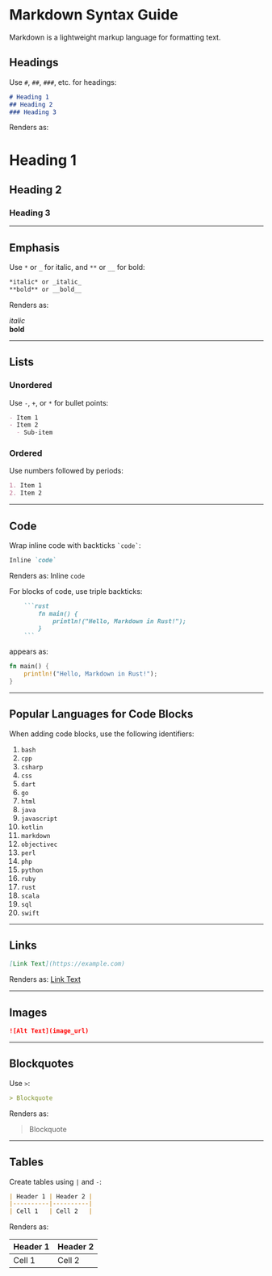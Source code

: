 # Markdown Syntax Guide

Markdown is a lightweight markup language for formatting text.

## Headings
Use `#`, `##`, `###`, etc. for headings:

```markdown
# Heading 1
## Heading 2
### Heading 3
```

Renders as:

# Heading 1  
## Heading 2  
### Heading 3

---

## Emphasis
Use `*` or `_` for italic, and `**` or `__` for bold:

```markdown
*italic* or _italic_  
**bold** or __bold__
```

Renders as:

*italic*  
**bold**

---

## Lists

### Unordered
Use `-`, `+`, or `*` for bullet points:

```markdown
- Item 1
- Item 2
  - Sub-item
```

### Ordered
Use numbers followed by periods:

```markdown
1. Item 1
2. Item 2
```

---

## Code
Wrap inline code with backticks `` `code` ``:

```markdown
Inline `code`
```

Renders as: Inline `code`

For blocks of code, use triple backticks:

```markdown
    ```rust
        fn main() {
            println!("Hello, Markdown in Rust!");
        }
    ```
```

appears as:
```rust
fn main() {
    println!("Hello, Markdown in Rust!");
}
```
---

## Popular Languages for Code Blocks
When adding code blocks, use the following identifiers:

1. `bash`
2. `cpp`
3. `csharp`
4. `css`
5. `dart`
6. `go`
7. `html`
8. `java`
9. `javascript`
10. `kotlin`
11. `markdown`
12. `objectivec`
13. `perl`
14. `php`
15. `python`
16. `ruby`
17. `rust`
18. `scala`
19. `sql`
20. `swift`

---

## Links

```markdown
[Link Text](https://example.com)
```

Renders as: [Link Text](https://example.com)

---

## Images

```markdown
![Alt Text](image_url)
```

---

## Blockquotes
Use `>`:

```markdown
> Blockquote
```

Renders as:

> Blockquote

---

## Tables
Create tables using `|` and `-`:

```markdown
| Header 1 | Header 2 |
|----------|----------|
| Cell 1   | Cell 2   |
```

Renders as:

| Header 1 | Header 2 |
|----------|----------|
| Cell 1   | Cell 2   |
